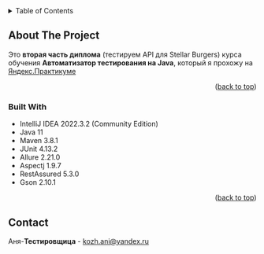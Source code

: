 <!-- TABLE OF CONTENTS -->
<details>
  <summary>Table of Contents</summary>
  <ol>
    <li>
      <a href="#about-the-project">About The Project</a>
      <ul>
        <li><a href="#built-with">Built With</a></li>
      </ul>
    </li>
    <li><a href="#contact">Contact</a></li>
  </ol>
</details>

<!-- ABOUT THE PROJECT -->
## About The Project
Это **вторая часть диплома** (тестируем API для Stellar Burgers) курса обучения **Автоматизатор тестирования на Java**, который я прохожу на [Яндекс.Практикуме](https://practicum.yandex.ru/)

<p align="right">(<a href="#readme-top">back to top</a>)</p>

### Built With

* IntelliJ IDEA 2022.3.2 (Community Edition)
* Java 11
* Maven 3.8.1
* JUnit 4.13.2
* Allure 2.21.0
* Aspectj 1.9.7
* RestAssured 5.3.0
* Gson 2.10.1

<p align="right">(<a href="#readme-top">back to top</a>)</p>

<!-- CONTACT -->
## Contact

Аня-**Тестировщица** - kozh.ani@yandex.ru
